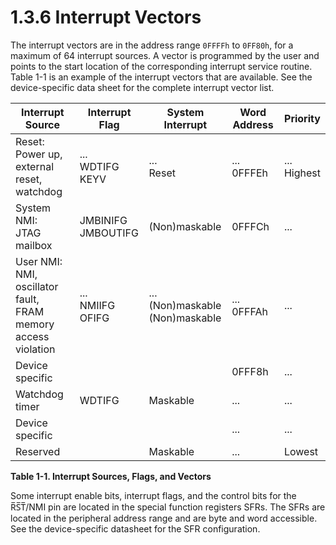 # 1.3.6 Interrupt Vectors

The interrupt vectors are in the address range `0FFFFh` to `0FF80h`, for a maximum of 64 interrupt
sources. A vector is programmed by the user and points to the start location of the corresponding
interrupt service routine. Table 1-1 is an example of the interrupt vectors that are available. See the
device-specific data sheet for the complete interrupt vector list.

<a name="table-1-1"></a>

| Interrupt Source                                                    | Interrupt Flag         | System Interrupt                      | Word Address  | Priority       |
| ------------------------------------------------------------------- | ---------------------- | ------------------------------------- | ------------- | -------------- |
| Reset:<br>Power up, external reset, watchdog                        | ...<br>WDTIFG<br>KEYV  | ...<br>Reset                          | ...<br>0FFFEh | ...<br>Highest |
| System NMI:<br>JTAG mailbox                                         | JMBINIFG<br>JMBOUTIFG  | (Non)maskable                         | 0FFFCh        | ...            |
| User NMI:<br>NMI, oscillator fault,<br>FRAM memory access violation | ...<br>NMIIFG<br>OFIFG | ...<br>(Non)maskable<br>(Non)maskable | ...<br>0FFFAh | ...            |
| Device specific                                                     |                        |                                       | 0FFF8h        | ...            |
| Watchdog timer                                                      | WDTIFG                 | Maskable                              | ...           | ...            |
| Device specific                                                     |                        |                                       | ...           | ...            |
| Reserved                                                            |                        | Maskable                              | ...           | Lowest         |

**Table 1-1. Interrupt Sources, Flags, and Vectors**

Some interrupt enable bits, interrupt flags, and the control bits for the R̅S̅T̅/NMI pin are located in
the special function registers SFRs. The SFRs are located in the peripheral address range and are byte
and word accessible. See the device-specific datasheet for the SFR configuration.


